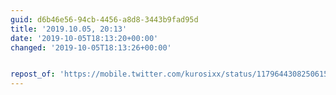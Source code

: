 ```yaml
---
guid: d6b46e56-94cb-4456-a8d8-3443b9fad95d
title: '2019.10.05, 20:13'
date: '2019-10-05T18:13:20+00:00'
changed: '2019-10-05T18:13:26+00:00'


repost_of: 'https://mobile.twitter.com/kurosixx/status/1179644308250615808'
---
```


